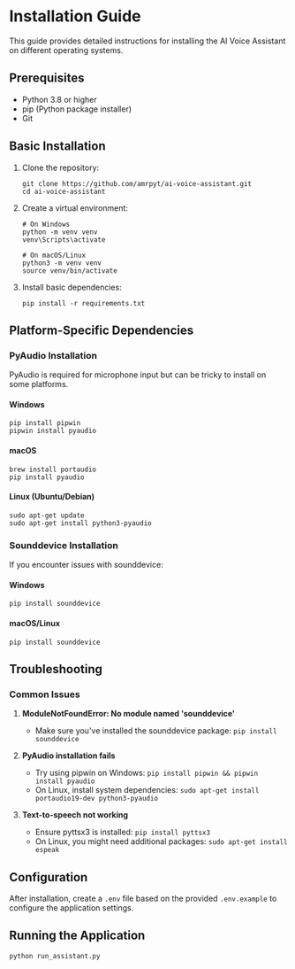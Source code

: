 # Installation Guide

This guide provides detailed instructions for installing the AI Voice Assistant on different operating systems.

## Prerequisites

- Python 3.8 or higher
- pip (Python package installer)
- Git

## Basic Installation

1. Clone the repository:
   ```
   git clone https://github.com/amrpyt/ai-voice-assistant.git
   cd ai-voice-assistant
   ```

2. Create a virtual environment:
   ```
   # On Windows
   python -m venv venv
   venv\Scripts\activate

   # On macOS/Linux
   python3 -m venv venv
   source venv/bin/activate
   ```

3. Install basic dependencies:
   ```
   pip install -r requirements.txt
   ```

## Platform-Specific Dependencies

### PyAudio Installation

PyAudio is required for microphone input but can be tricky to install on some platforms.

#### Windows
```
pip install pipwin
pipwin install pyaudio
```

#### macOS
```
brew install portaudio
pip install pyaudio
```

#### Linux (Ubuntu/Debian)
```
sudo apt-get update
sudo apt-get install python3-pyaudio
```

### Sounddevice Installation

If you encounter issues with sounddevice:

#### Windows
```
pip install sounddevice
```

#### macOS/Linux
```
pip install sounddevice
```

## Troubleshooting

### Common Issues

1. **ModuleNotFoundError: No module named 'sounddevice'**
   - Make sure you've installed the sounddevice package: `pip install sounddevice`

2. **PyAudio installation fails**
   - Try using pipwin on Windows: `pip install pipwin && pipwin install pyaudio`
   - On Linux, install system dependencies: `sudo apt-get install portaudio19-dev python3-pyaudio`

3. **Text-to-speech not working**
   - Ensure pyttsx3 is installed: `pip install pyttsx3`
   - On Linux, you might need additional packages: `sudo apt-get install espeak`

## Configuration

After installation, create a `.env` file based on the provided `.env.example` to configure the application settings.

## Running the Application

```
python run_assistant.py
```